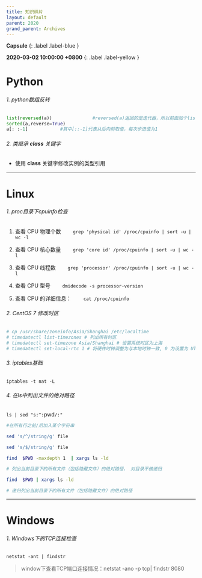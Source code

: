 ```yaml
---
title: 知识碎片
layout: default
parent: 2020
grand_parent: Archives
---
```


**Capsule**
{: .label .label-blue }

**2020-03-02 10:00:00 +0800**
{: .label .label-yellow }


# Python

###### 1. python数组反转

```python
list(reversed(a))               #reversed(a)返回的是迭代器，所以前面加个list转换为list
sorted(a,reverse=True)
a[: :-1]            #其中[::-1]代表从后向前取值，每次步进值为1
```

###### 2. 类继承 __class__ 关键字

* 使用 __class__ 关键字修改实例的类型引用

---

# Linux

###### 1. proc目录下cpuinfo检查

1. 查看 CPU 物理个数
　　`grep 'physical id' /proc/cpuinfo | sort -u | wc -l`

2. 查看 CPU 核心数量
　　`grep 'core id' /proc/cpuinfo | sort -u | wc -l`

3. 查看 CPU 线程数
　　`grep 'processor' /proc/cpuinfo | sort -u | wc -l`

4. 查看 CPU  型号
　　`dmidecode -s processor-version`

5. 查看 CPU 的详细信息：
　　`cat /proc/cpuinfo`

###### 2. CentOS 7 修改时区

```sh
# cp /usr/share/zoneinfo/Asia/Shanghai /etc/localtime
# timedatectl list-timezones # 列出所有时区
# timedatectl set-timezone Asia/Shanghai # 设置系统时区为上海
# timedatectl set-local-rtc 1 # 将硬件时钟调整为与本地时钟一致, 0 为设置为 UTC 时间
```

###### 3. iptables基础

`iptables -t nat -L`


###### 4. 在ls中列出文件的绝对路径

`ls | sed "s:^:`pwd`/:"`

```sh
#在所有行之前/后加入某个字符串

sed 's/^/string/g' file

sed 's/$/string/g' file

find  $PWD -maxdepth 1  | xargs ls -ld

# 列出当前目录下的所有文件（包括隐藏文件）的绝对路径， 对目录不做递归

find  $PWD | xargs ls -ld

# 递归列出当前目录下的所有文件（包括隐藏文件）的绝对路径
```

---

# Windows

###### 1. Windows下的TCP连接检查

`netstat -ant | findstr`
> window下查看TCP端口连接情况：netstat -ano -p tcp| findstr 8080










